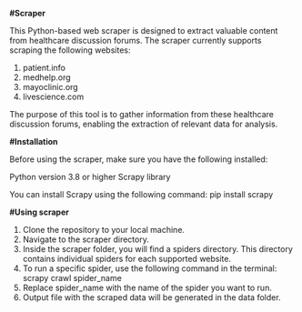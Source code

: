 
**#Scraper**

This Python-based web scraper is designed to extract valuable content from healthcare discussion forums. The scraper currently supports scraping the following websites:

1. patient.info
2. medhelp.org
3. mayoclinic.org
4. livescience.com

The purpose of this tool is to gather information from these healthcare discussion forums, enabling the extraction of relevant data for analysis.

**#Installation**

Before using the scraper, make sure you have the following installed:

Python version 3.8 or higher
Scrapy library

You can install Scrapy using the following command: pip install scrapy

**#Using scraper**

1. Clone the repository to your local machine.
2. Navigate to the scraper directory.
3. Inside the scraper folder, you will find a spiders directory. This directory contains individual spiders for each supported website.
4. To run a specific spider, use the following command in the terminal: scrapy crawl spider_name
5. Replace spider_name with the name of the spider you want to run.
6. Output file with the scraped data will be generated in the data folder.
